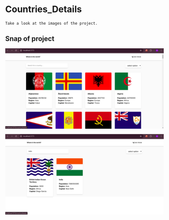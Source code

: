 # Countries_Details

    Take a look at the images of the project.

## Snap of project

 ![image_1](/public/Screenshot_2.png) 

 ![image_2](/public/Screenshot_1.png) 
